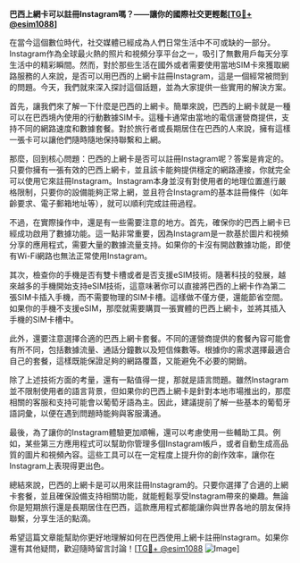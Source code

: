 **巴西上網卡可以註冊Instagram嗎？——讓你的國際社交更輕鬆[[TG💪+ @esim1088](https://t.me/s/esim1088)]**

在當今這個數位時代，社交媒體已經成為人們日常生活中不可或缺的一部分。Instagram作為全球最火熱的照片和視頻分享平台之一，吸引了無數用戶每天分享生活中的精彩瞬間。然而，對於那些生活在國外或者需要使用當地SIM卡來獲取網路服務的人來說，是否可以用巴西的上網卡註冊Instagram，這是一個經常被問到的問題。今天，我們就來深入探討這個話題，並為大家提供一些實用的解決方案。

首先，讓我們來了解一下什麼是巴西的上網卡。簡單來說，巴西的上網卡就是一種可以在巴西境內使用的行動數據SIM卡。這種卡通常由當地的電信運營商提供，支持不同的網路速度和數據套餐。對於旅行者或長期居住在巴西的人來說，擁有這樣一張卡可以讓他們隨時隨地保持聯繫和上網。

那麼，回到核心問題：巴西的上網卡是否可以註冊Instagram呢？答案是肯定的。只要你擁有一張有效的巴西上網卡，並且該卡能夠提供穩定的網路連接，你就完全可以使用它來註冊Instagram。Instagram本身並沒有對使用者的地理位置進行嚴格限制，只要你的設備能夠正常上網，並且符合Instagram的基本註冊條件（如年齡要求、電子郵箱地址等），就可以順利完成註冊過程。

不過，在實際操作中，還是有一些需要注意的地方。首先，確保你的巴西上網卡已經成功啟用了數據功能。這一點非常重要，因為Instagram是一款基於圖片和視頻分享的應用程式，需要大量的數據流量支持。如果你的卡沒有開啟數據功能，即使有Wi-Fi網路也無法正常使用Instagram。

其次，檢查你的手機是否有雙卡槽或者是否支援eSIM技術。隨著科技的發展，越來越多的手機開始支持eSIM技術，這意味著你可以直接將巴西的上網卡作為第二張SIM卡插入手機，而不需要物理的SIM卡槽。這樣做不僅方便，還能節省空間。如果你的手機不支援eSIM，那麼就需要購買一張實體的巴西上網卡，並將其插入手機的SIM卡槽中。

此外，還要注意選擇合適的巴西上網卡套餐。不同的運營商提供的套餐內容可能會有所不同，包括數據流量、通話分鐘數以及短信條數等。根據你的需求選擇最適合自己的套餐，這樣既能保證足夠的網路覆蓋，又能避免不必要的開銷。

除了上述技術方面的考量，還有一點值得一提，那就是語言問題。雖然Instagram並不限制使用者的語言背景，但如果你的巴西上網卡是針對本地市場推出的，那麼相關的客服和支持可能會以葡萄牙語為主。因此，建議提前了解一些基本的葡萄牙語詞彙，以便在遇到問題時能夠與客服溝通。

最後，為了讓你的Instagram體驗更加順暢，還可以考慮使用一些輔助工具。例如，某些第三方應用程式可以幫助你管理多個Instagram帳戶，或者自動生成高品質的圖片和視頻內容。這些工具可以在一定程度上提升你的創作效率，讓你在Instagram上表現得更出色。

總結來說，巴西的上網卡是可以用來註冊Instagram的。只要你選擇了合適的上網卡套餐，並且確保設備支持相關功能，就能輕鬆享受Instagram帶來的樂趣。無論你是短期旅行還是長期居住在巴西，這款應用程式都能讓你與世界各地的朋友保持聯繫，分享生活的點滴。

希望這篇文章能幫助你更好地理解如何在巴西使用上網卡註冊Instagram。如果你還有其他疑問，歡迎隨時留言討論！[[TG💪+ @esim1088](https://t.me/s/esim1088) ![Image](https://i.postimg.cc/4NQfJmqS/Snipaste-2025-05-13-00-14-12.png)]
